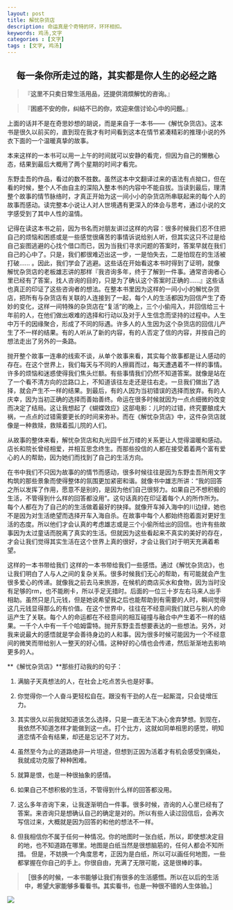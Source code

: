 ```yaml
---
layout: post
title: 解忧杂货店
description: 命运真是个奇特的环，环环相扣。
keywords: 鸡汤,文字
categories : [文字]
tags : [文字, 鸡汤]
---
```


## <center>每一条你所走过的路，其实都是你人生的必经之路  





> 『**这里不只卖日常生活用品，还提供消烦解忧的咨询。**』

> 『**困惑不安的你，纠结不已的你，欢迎来信讨论心中的问题。**』



上面的话并不是在奇思妙想的胡说，而是来自于一本书——《解忧杂货店》。这本书是很久以前买的，直到现在我才有时间看到这本在情节紧凑精彩的推理小说的外衣下面的一个温暖真挚的故事。



本来这样的一本书可以用一上午的时间就可以安静的看完，但因为自己的懒散心态，结果到最后大概用了两个星期的时间才看完。



东野圭吾的作品，看过的数不胜数。虽然这本中文翻译过来的语法有点拗口，但在看的时候，整个人不由自主的深陷入整本书的内容中不能自拔。当读到最后，理清整个故事的情节脉络时，才真正开始为这一间小小的杂货店所串联起来的每个人的故事而感动。读完整本小说让人对人世境遇有更深入的体会与思考，通过小说的文字感受到了其中人性的温情。



记得在读这本书之前，因为书名而对朋友讲过这样的内容：很多时候我们忍不住把自己的烦恼和困惑或是一些感觉很痛苦的事情诉说给别人听，但其实这只不过是给自己妄图逃避的心找个借口而已，因为当我们寻求问题的答案时，答案早就在我们自己的心中了。只是，我们都很难迈出这一步，一是怕失去，二是怕现在的生活被打破...... 。因此，我们学会了逃避。这些话在开始看这本书时得到了证明，就像解忧杂货店的老板雄志讲的那样『我咨询多年，终于了解到一件事。通常咨询者心里已经有了答案，找人咨询的目的，只是为了确认这个答案时正确的......』这些话也真正的印证了这些咨询者的想法。在整本书里因为这样的一间小小的解忧杂货店，把所有与杂货店有关联的人连接到了一起，每个人的生活都因为回信产生了奇妙的变化，这样一间特殊的杂货店在“复活”的晚上，三个小偷闯入，并回信给三十年前的人，在他们做出艰难的选择和行动以及对于人生信念而坚持的过程中。人生中万千的因缘聚合，形成了不同的际遇。许多人的人生因为这个杂货店的回信儿产生了不一样的结果。有的人听从了新的内容，有的人否定了信的内容，并按自己的想法走出了另外的一条路。



抛开整个故事一连串的线索不谈，从单个故事来看，其实每个故事都是让人感动的存在。在这个世界上，我们每天与不同的人擦肩而过，每天遭遇着不一样的事情。许多的烦恼和迷惑使得我们焦头烂额。有些事情我们仍然不知道答案。就像是站在了一个看不清方向的岔路口上，不知道该往左走还是往右走。一旦我们做出了选择，就会产生不一样的结果。到最后，有的人因为当初错误的选择而放弃。有的人庆幸，因为当初正确的选择而善始善终。命运在很多时候就因为一点点细微的改变而决定了结局。这让我想起了《蝴蝶效应》这部电影：儿时的过错，终究要酿成大祸，一点点的过错需要更长的时间来弥补。而在《解忧杂货店》中，这件杂货店就像是一种救赎，救赎着孤儿院的人们。



从故事的整体来看，解忧杂货店和丸光园千丝万缕的关系更让人觉得温暖和感动。店长和院长曾经相爱，并相互思念终生。而那些投信的人都在接受着着两个富有爱心的人的帮助，因为她们而找到了自己的生活方向。



在书中我们不只因为故事的的情节而感动，很多时候往往是因为东野圭吾所用文字构筑的那些景象而使得整体的氛围更加紧密和谐。就像书中雄志所讲：“我的回答之所以发挥了作用，愿意不是别的，是因为他们自己很努力。如果自己不想积极的生活，不管得到什么样的回答都没用”。这句话真的在印证着每个人的所作所为。每个人都在为了自己的的生活做着最好的抉择。就像开车掉入海中的川边绿，她也不是因为对生活绝望而选择开车入海自杀。在故事中每个人都始终抱着面对更好生活的态度。所以他们才会认真的考虑雄志或是三个小偷所给出的回信。也许有些故事因为太过童话而脱离了真实的生活。但就因为这些看起来不真实的美好的存在，才会让我们觉得其实生活在这个世界上真的很好，才会让我们对于明天充满着希望。



这样的一本书带给我们 这样的一本书带给我们一些感悟。通过《解忧杂货店》，也让我们明白了人与人之间的复杂关系。很多时候我们无心的帮助，有可能就会产生很多爱心的传递。就像我之前去马来旅游，在候机的商店买水和食物，因为当时没有足够的rm，也不能刷卡，所以手足无措时。后面的一位三十岁左右马来人出手相助。虽然只是几元钱，但是她说希望我之后也能帮助到有需要的人时，瞬间觉得这几元钱显得那么的有价值。在这个世界中，往往在不经意间我们就已与别人的命运产生了关联。每个人的命运都在不经意间的相互碰撞与融合中产生着不一样的结果。一千个人中有一千个哈姆雷特。抛开东野圭吾想要表达的一些想法。另外，对我来说最大的感悟就是学会善待身边的人和事。因为很多时候可能因为一个不经意间的微笑而带给别人一整天的好心情。这种好的心情也会传递，然后渐渐地去影响更多的人。



**《解忧杂货店》**那些打动我的的句子：

1. 满脑子天真想法的人，在社会上吃点苦头也是好事。

2. 你觉得你一个人奋斗更轻松自在。跟没有干劲的人在一起厮混，只会徒增压力。

3. 其实很久以前我就知道该怎么选择，只是一直无法下决心舍弃梦想。到现在，我依然不知道怎样才能做到这一点。打个比方，这就如同单相思的感觉，明知道恋情不会有结果，却还是忘记不了对方。

4. 虽然至今为止的道路绝非一片坦途，但想到正因为活着才有机会感受到痛处，我就成功克服了种种困难。

5. 就算是恨，也是一种很抽象的感情。

6. 如果自己不想积极的生活，不管得到什么样的回答都没用。

7. 这么多年咨询下来，让我逐渐明白一件事。很多时候，咨询的人心里已经有了答案。来咨询只是想确认自己的确定是对的。所以有些人读过回信后，会再次写信过来，大概就是因为回答的和他的想法不一样。

8. 但我相信你不属于任何一种情况。你的地图时一张白纸，所以，即使想决定目的地，也不知道路在哪里。地图是白纸当然是很想脑筋的，任何人都会不知所措。 但是，不妨换一个角度思考，正因为是白纸，所以可以画任何地图，一些都掌握在你自己的手上。你很自由，充满了无限可能，这是很棒的事。



> **［很多的时候，一本书能够让我们有很多的生活感悟。所以在以后的生活中，希望大家能够多看看书。其实看书，也是一种很不错的人生体验。］**

![](http://b-ssl.duitang.com/uploads/item/201705/15/20170515222014_YkAEM.jpeg)